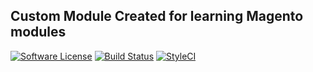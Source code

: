 ## Custom Module Created for learning Magento modules
 [![Software License](https://img.shields.io/badge/license-MIT-brightgreen.svg?style=flat-square)](LICENSE.md)
 [![Build Status](https://img.shields.io/travis/spatie/laravel-tags/master.svg?style=flat-square)](https://travis-ci.org/spatie/laravel-tags)
 [![StyleCI](https://styleci.io/repos/115702977/shield?branch=master)](https://styleci.io/repos/115702977)
